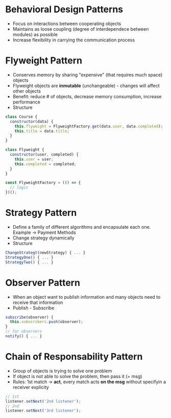 # Behavioral Design Patterns
* Focus on interactions between cooperating objects
* Maintains as loose coupling (degree of interdependece between modules) as possible
* Increase flexibility in carrying the communication process

# Flyweight Pattern
* Conserves memory by sharing "expensive" (that requires much space) objects
* Flyweight objects are **inmutable** (unchangeable) - changes will affect other objects
* Benefit: reduce # of objects, decrease memory consumption, increase performance
* Structure
```javascript
class Course {
  constructor(data) {
    this.flyweight = FlyweightFactory.get(data.user, data.completed);
    this.title = data.title;
  }
}

class Flyweight {
  constructor(user, completed) {
    this.user = user;
    this.completed = completed;
  }
}

const FlyweightFactory = (() => {
  // logic
})();
```

# Strategy Pattern
* Define a family of different algorithms and encapsulate each one. Example -> Payment Methods
* Change strategy dynamically
* Structure
```javascript
ChangeStrategt(newStrategy) { ... }
StrategyOne() { ... }
StrategyTwo() { ... }
```

# Observer Pattern
* When an object want to publish information and many objects need to receive that information
* Publish - Subscribe
```javascript
subscribe(observer) {
  this.subscribers.push(observer);
}
// for observers
notify() { ... }
```

# Chain of Responsability Pattern
* Group of objects is trying to solve one problem
* If object is not able to solve the problem, then pass it (= msg)
* Rules: 1st match -> **act**, every match acts **on the msg** without specifyin a receiver explicity
```javascript
// 1st
listener.setNext('2nd listener');
// 2nd
listener.setNext('3rd listener');
```